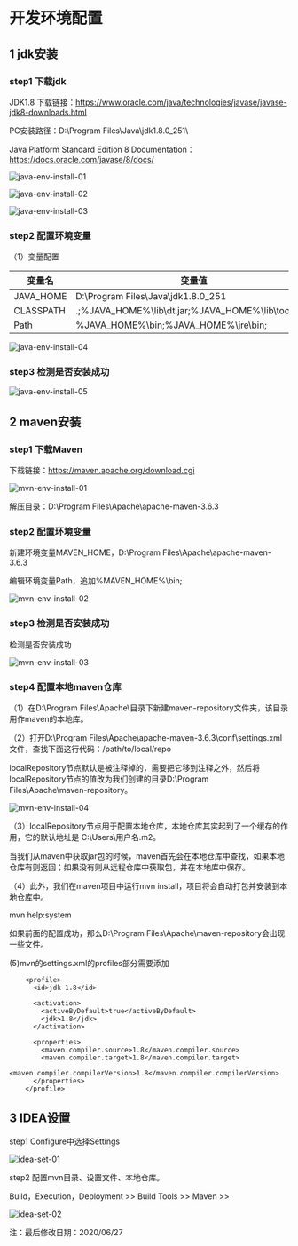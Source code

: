 # 开发环境配置
## 1 jdk安装
### step1 下载jdk
JDK1.8 下载链接：https://www.oracle.com/java/technologies/javase/javase-jdk8-downloads.html

PC安装路径：D:\Program Files\Java\jdk1.8.0_251\

Java Platform Standard Edition 8 Documentation：https://docs.oracle.com/javase/8/docs/

![java-env-install-01](./../../.vuepress/public/img/developmentEnv/javaInstall01.png)

![java-env-install-02](./../../.vuepress/public/img/developmentEnv/javaInstall02.png)

![java-env-install-03](./../../.vuepress/public/img/developmentEnv/javaInstall03.png)

### step2 配置环境变量

（1）变量配置

| 变量名 | 变量值 |
| --- | --- |
| JAVA_HOME | D:\Program Files\Java\jdk1.8.0_251 |
| CLASSPATH| .;%JAVA_HOME%\lib\dt.jar;%JAVA_HOME%\lib\tools.jar;|
| Path | %JAVA_HOME%\bin;%JAVA_HOME%\jre\bin; |

![java-env-install-04](./../../.vuepress/public/img/developmentEnv/javaInstall04.png)

### step3 检测是否安装成功

![java-env-install-05](./../../.vuepress/public/img/developmentEnv/javaInstall05.png)

## 2 maven安装
### step1 下载Maven

下载链接：https://maven.apache.org/download.cgi

![mvn-env-install-01](./../../.vuepress/public/img/developmentEnv/mvnInstall01.png)

解压目录：D:\Program Files\Apache\apache-maven-3.6.3

### step2 配置环境变量
新建环境变量MAVEN_HOME，D:\Program Files\Apache\apache-maven-3.6.3

编辑环境变量Path，追加%MAVEN_HOME%\bin;

![mvn-env-install-02](./../../.vuepress/public/img/developmentEnv/mvnInstall02.png)

### step3 检测是否安装成功
检测是否安装成功

![mvn-env-install-03](./../../.vuepress/public/img/developmentEnv/mvnInstall03.png)

### step4 配置本地maven仓库
（1）在D:\Program Files\Apache\目录下新建maven-repository文件夹，该目录用作maven的本地库。

（2）打开D:\Program Files\Apache\apache-maven-3.6.3\conf\settings.xml文件，查找下面这行代码：/path/to/local/repo

localRepository节点默认是被注释掉的，需要把它移到注释之外，然后将localRepository节点的值改为我们创建的目录D:\Program Files\Apache\maven-repository。

![mvn-env-install-04](./../../.vuepress/public/img/developmentEnv/mvnInstall04.png)

（3）localRepository节点用于配置本地仓库，本地仓库其实起到了一个缓存的作用，它的默认地址是 C:\Users\用户名.m2。

当我们从maven中获取jar包的时候，maven首先会在本地仓库中查找，如果本地仓库有则返回；如果没有则从远程仓库中获取包，并在本地库中保存。

（4）此外，我们在maven项目中运行mvn install，项目将会自动打包并安装到本地仓库中。

mvn help:system

如果前面的配置成功，那么D:\Program Files\Apache\maven-repository会出现一些文件。

(5)mvn的settings.xml的profiles部分需要添加
```
	<profile>
      <id>jdk-1.8</id>

      <activation>
	    <activeByDefault>true</activeByDefault>
        <jdk>1.8</jdk>
      </activation>
	  
	  <properties>
		<maven.compiler.source>1.8</maven.compiler.source>
		<maven.compiler.target>1.8</maven.compiler.target>
		<maven.compiler.compilerVersion>1.8</maven.compiler.compilerVersion>
	  </properties>
    </profile>
```

## 3 IDEA设置

step1 Configure中选择Settings

![idea-set-01](./../../.vuepress/public/img/developmentEnv/ideaSet01.png)

step2 配置mvn目录、设置文件、本地仓库。

Build，Execution，Deployment >> Build Tools >> Maven >> 

![idea-set-02](./../../.vuepress/public/img/developmentEnv/ideaSet02.png)




注：最后修改日期：2020/06/27




